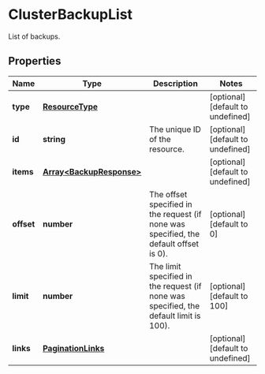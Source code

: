 # ClusterBackupList

List of backups.
## Properties
| Name | Type | Description | Notes |
| ------------ | ------------- | ------------- | ------------- |
| **type** | [**ResourceType**](ResourceType.md) |  | [optional] [default to undefined] |
| **id** | **string** | The unique ID of the resource. | [optional] [default to undefined] |
| **items** | [**Array&lt;BackupResponse&gt;**](BackupResponse.md) |  | [optional] [default to undefined] |
| **offset** | **number** | The offset specified in the request (if none was specified, the default offset is 0).  | [optional] [default to 0] |
| **limit** | **number** | The limit specified in the request (if none was specified, the default limit is 100).  | [optional] [default to 100] |
| **links** | [**PaginationLinks**](PaginationLinks.md) |  | [optional] [default to undefined] |


